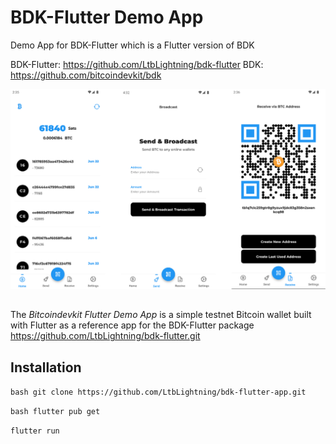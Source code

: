 # BDK-Flutter Demo App

Demo App for BDK-Flutter which is a Flutter version of BDK

BDK-Flutter: https://github.com/LtbLightning/bdk-flutter
BDK: https://github.com/bitcoindevkit/bdk
 

<div align="center"> <img src="./screenshots/screenshot.png" />
</div>
  
##   
The _Bitcoindevkit Flutter Demo App_ is a simple testnet Bitcoin wallet built with Flutter as a reference app for the BDK-Flutter package
https://github.com/LtbLightning/bdk-flutter.git

## Installation 
```bash git clone https://github.com/LtbLightning/bdk-flutter-app.git ``` 

```bash flutter pub get```

```flutter run ```
